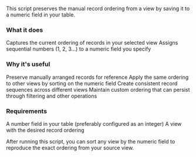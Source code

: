 This script preserves the manual record ordering from a view by saving it to a numeric field in your table. 

### What it does
Captures the current ordering of records in your selected view
Assigns sequential numbers (1, 2, 3...) to a numeric field you specify

### Why it's useful
Preserve manually arranged records for reference
Apply the same ordering to other views by sorting on the numeric field
Create consistent record sequences across different views
Maintain custom ordering that can persist through filtering and other operations

### Requirements
A number field in your table (preferably configured as an integer)
A view with the desired record ordering

After running this script, you can sort any view by the numeric field to reproduce the exact ordering from your source view.
